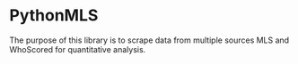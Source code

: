 # PythonMLS

The purpose of this library is to scrape data from multiple sources MLS and WhoScored for quantitative analysis. 
